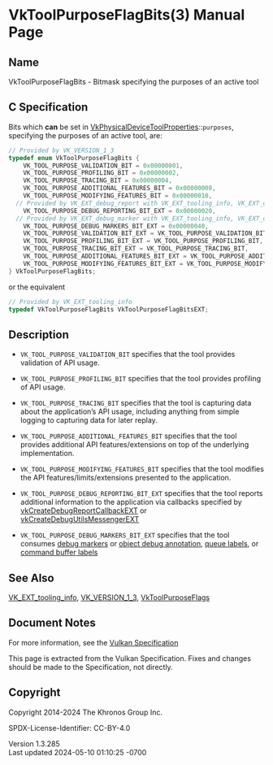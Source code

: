 # VkToolPurposeFlagBits(3) Manual Page

## Name

VkToolPurposeFlagBits - Bitmask specifying the purposes of an active
tool



## <a href="#_c_specification" class="anchor"></a>C Specification

Bits which **can** be set in
[VkPhysicalDeviceToolProperties](https://registry.khronos.org/vulkan/specs/1.3-extensions/man/html/VkPhysicalDeviceToolProperties.html)::`purposes`,
specifying the purposes of an active tool, are:

``` c
// Provided by VK_VERSION_1_3
typedef enum VkToolPurposeFlagBits {
    VK_TOOL_PURPOSE_VALIDATION_BIT = 0x00000001,
    VK_TOOL_PURPOSE_PROFILING_BIT = 0x00000002,
    VK_TOOL_PURPOSE_TRACING_BIT = 0x00000004,
    VK_TOOL_PURPOSE_ADDITIONAL_FEATURES_BIT = 0x00000008,
    VK_TOOL_PURPOSE_MODIFYING_FEATURES_BIT = 0x00000010,
  // Provided by VK_EXT_debug_report with VK_EXT_tooling_info, VK_EXT_debug_utils with VK_EXT_tooling_info
    VK_TOOL_PURPOSE_DEBUG_REPORTING_BIT_EXT = 0x00000020,
  // Provided by VK_EXT_debug_marker with VK_EXT_tooling_info, VK_EXT_debug_utils with VK_EXT_tooling_info
    VK_TOOL_PURPOSE_DEBUG_MARKERS_BIT_EXT = 0x00000040,
    VK_TOOL_PURPOSE_VALIDATION_BIT_EXT = VK_TOOL_PURPOSE_VALIDATION_BIT,
    VK_TOOL_PURPOSE_PROFILING_BIT_EXT = VK_TOOL_PURPOSE_PROFILING_BIT,
    VK_TOOL_PURPOSE_TRACING_BIT_EXT = VK_TOOL_PURPOSE_TRACING_BIT,
    VK_TOOL_PURPOSE_ADDITIONAL_FEATURES_BIT_EXT = VK_TOOL_PURPOSE_ADDITIONAL_FEATURES_BIT,
    VK_TOOL_PURPOSE_MODIFYING_FEATURES_BIT_EXT = VK_TOOL_PURPOSE_MODIFYING_FEATURES_BIT,
} VkToolPurposeFlagBits;
```

or the equivalent

``` c
// Provided by VK_EXT_tooling_info
typedef VkToolPurposeFlagBits VkToolPurposeFlagBitsEXT;
```

## <a href="#_description" class="anchor"></a>Description

- `VK_TOOL_PURPOSE_VALIDATION_BIT` specifies that the tool provides
  validation of API usage.

- `VK_TOOL_PURPOSE_PROFILING_BIT` specifies that the tool provides
  profiling of API usage.

- `VK_TOOL_PURPOSE_TRACING_BIT` specifies that the tool is capturing
  data about the application’s API usage, including anything from simple
  logging to capturing data for later replay.

- `VK_TOOL_PURPOSE_ADDITIONAL_FEATURES_BIT` specifies that the tool
  provides additional API features/extensions on top of the underlying
  implementation.

- `VK_TOOL_PURPOSE_MODIFYING_FEATURES_BIT` specifies that the tool
  modifies the API features/limits/extensions presented to the
  application.

- `VK_TOOL_PURPOSE_DEBUG_REPORTING_BIT_EXT` specifies that the tool
  reports additional information to the application via callbacks
  specified by
  [vkCreateDebugReportCallbackEXT](https://registry.khronos.org/vulkan/specs/1.3-extensions/man/html/vkCreateDebugReportCallbackEXT.html)
  or
  [vkCreateDebugUtilsMessengerEXT](https://registry.khronos.org/vulkan/specs/1.3-extensions/man/html/vkCreateDebugUtilsMessengerEXT.html)

- `VK_TOOL_PURPOSE_DEBUG_MARKERS_BIT_EXT` specifies that the tool
  consumes <a
  href="https://registry.khronos.org/vulkan/specs/1.3-extensions/html/vkspec.html#debugging-debug-markers"
  target="_blank" rel="noopener">debug markers</a> or <a
  href="https://registry.khronos.org/vulkan/specs/1.3-extensions/html/vkspec.html#debugging-object-debug-annotation"
  target="_blank" rel="noopener">object debug annotation</a>, <a
  href="https://registry.khronos.org/vulkan/specs/1.3-extensions/html/vkspec.html#debugging-queue-labels"
  target="_blank" rel="noopener">queue labels</a>, or <a
  href="https://registry.khronos.org/vulkan/specs/1.3-extensions/html/vkspec.html#debugging-command-buffer-labels"
  target="_blank" rel="noopener">command buffer labels</a>

## <a href="#_see_also" class="anchor"></a>See Also

[VK_EXT_tooling_info](https://registry.khronos.org/vulkan/specs/1.3-extensions/man/html/VK_EXT_tooling_info.html),
[VK_VERSION_1_3](https://registry.khronos.org/vulkan/specs/1.3-extensions/man/html/VK_VERSION_1_3.html),
[VkToolPurposeFlags](https://registry.khronos.org/vulkan/specs/1.3-extensions/man/html/VkToolPurposeFlags.html)

## <a href="#_document_notes" class="anchor"></a>Document Notes

For more information, see the <a
href="https://registry.khronos.org/vulkan/specs/1.3-extensions/html/vkspec.html#VkToolPurposeFlagBits"
target="_blank" rel="noopener">Vulkan Specification</a>

This page is extracted from the Vulkan Specification. Fixes and changes
should be made to the Specification, not directly.

## <a href="#_copyright" class="anchor"></a>Copyright

Copyright 2014-2024 The Khronos Group Inc.

SPDX-License-Identifier: CC-BY-4.0

Version 1.3.285  
Last updated 2024-05-10 01:10:25 -0700

